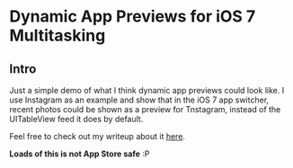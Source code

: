 # Dynamic App Previews for iOS 7 Multitasking

## Intro

Just a simple demo of what I think dynamic app previews could look like. I use Instagram as an example and show that in the iOS 7 app switcher, recent photos could be shown as a preview for Tnstagram, instead of the UITableView feed it does by default.

Feel free to check out my writeup about it [here](http://blog.adambell.ca/post/73339778302/dynamic-ios-multitasking).

**Loads of this is not App Store safe** :P
